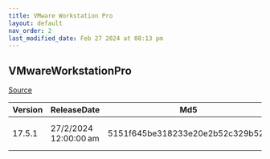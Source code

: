 ```yaml
---
title: VMware Workstation Pro
layout: default
nav_order: 2
last_modified_date: Feb 27 2024 at 08:13 pm
---
```


## VMwareWorkstationPro

[Source](https://www.vmware.com/products/workstation-pro.html)

| Version | ReleaseDate           | Md5                              | Sha256                                                           | Size      | Type | URI                                                                                             |
| ------- | --------------------- | -------------------------------- | ---------------------------------------------------------------- | --------- | ---- | ----------------------------------------------------------------------------------------------- |
| 17.5.1  | 27/2/2024 12:00:00 am | 5151f645be318233e20e2b52c329b529 | 0ed4da2275cb379628717726226a5f60f0c563ad043ae555dedffc503f9795a0 | 594.29 MB | exe  | https://download3.vmware.com/software/WKST-1751-WIN/VMware-workstation-full-17.5.1-23298084.exe |
